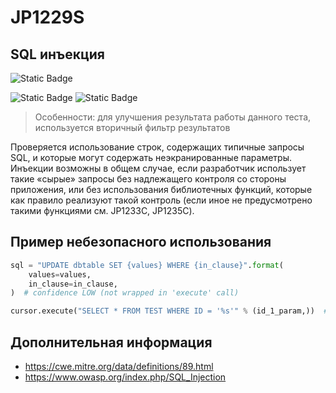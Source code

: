 # JP1229S
## SQL инъекция

![Static Badge](https://img.shields.io/badge/%D0%A1%D1%82%D0%B5%D0%BF%D0%B5%D0%BD%D1%8C%20%D0%BA%D1%80%D0%B8%D1%82%D0%B8%D1%87%D0%BD%D0%BE%D1%81%D1%82%D0%B8-%D1%81%D1%80%D0%B5%D0%B4%D0%BD%D1%8F%D1%8F-orange?style=for-the-badge)

![Static Badge](https://img.shields.io/badge/%D0%94%D0%BE%D1%81%D1%82%D0%BE%D0%B2%D0%B5%D1%80%D0%BD%D0%BE%D1%81%D1%82%D1%8C%20%D0%BE%D0%BF%D1%80%D0%B5%D0%B4%D0%B5%D0%BB%D0%B5%D0%BD%D0%B8%D1%8F-%D0%BD%D0%B8%D0%B7%D0%BA%D0%B0%D1%8F-mediumblue?style=for-the-badge)
![Static Badge](https://img.shields.io/badge/%D0%94%D0%BE%D1%81%D1%82%D0%BE%D0%B2%D0%B5%D1%80%D0%BD%D0%BE%D1%81%D1%82%D1%8C%20%D0%BE%D0%BF%D1%80%D0%B5%D0%B4%D0%B5%D0%BB%D0%B5%D0%BD%D0%B8%D1%8F-%D1%81%D1%80%D0%B5%D0%B4%D0%BD%D1%8F%D1%8F-orange?style=for-the-badge)

> Особенности: для улучшения результата работы данного теста, используется вторичный фильтр результатов

Проверяется использование строк, содержащих типичные запросы SQL, и которые могут содержать неэкранированные параметры. Инъекции возможны в общем случае, если разработчик использует такие «сырые» запросы без надлежащего контроля со стороны приложения, или без использования библиотечных функций, которые как правило реализуют такой контроль (если иное не предусмотрено такими функциями см. JP1233C, JP1235C).

## Пример небезопасного использования

```python linenums="1"
sql = "UPDATE dbtable SET {values} WHERE {in_clause}".format(
    values=values,
    in_clause=in_clause,
)  # confidence LOW (not wrapped in 'execute' call)

cursor.execute("SELECT * FROM TEST WHERE ID = '%s'" % (id_1_param,))  # confidence MEDIUM (wrapped in 'execute' call)
```

## Дополнительная информация

* <https://cwe.mitre.org/data/definitions/89.html>
* <https://www.owasp.org/index.php/SQL_Injection>
